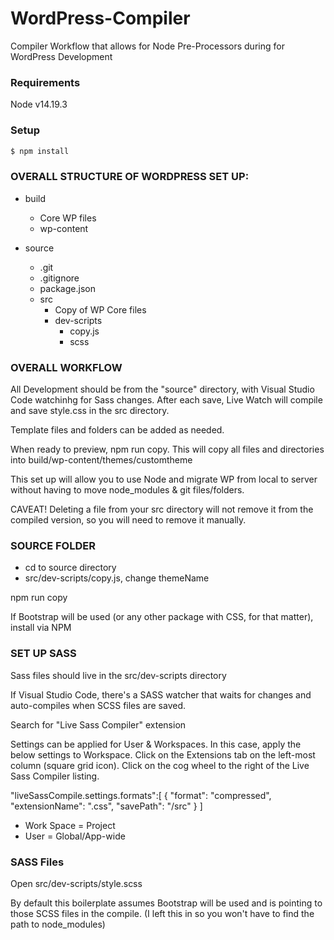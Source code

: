 # WordPress-Compiler
Compiler Workflow that allows for Node Pre-Processors during for WordPress Development



### Requirements

Node v14.19.3

### Setup

```sh
$ npm install
```

### OVERALL STRUCTURE OF WORDPRESS SET UP:

- build

  - Core WP files
  - wp-content

- source
  - .git
  - .gitignore
  - package.json
  - src
    - Copy of WP Core files
    - dev-scripts
      - copy.js
      - scss

### OVERALL WORKFLOW

All Development should be from the "source" directory, with Visual Studio Code watchinhg for Sass changes. After each save, Live Watch will compile and save style.css in the src directory.

Template files and folders can be added as needed.

When ready to preview, npm run copy. This will copy all files and directories into build/wp-content/themes/customtheme

This set up will allow you to use Node and migrate WP from local to server without having to move node_modules & git files/folders.

CAVEAT! Deleting a file from your src directory will not remove it from the compiled version, so you will need to remove it manually.

### SOURCE FOLDER

- cd to source directory
- src/dev-scripts/copy.js, change themeName

npm run copy

If Bootstrap will be used (or any other package with CSS, for that matter), install via NPM

### SET UP SASS

Sass files should live in the src/dev-scripts directory

If Visual Studio Code, there's a SASS watcher that waits for changes and auto-compiles when SCSS files are saved.

Search for "Live Sass Compiler" extension

Settings can be applied for User & Workspaces. In this case, apply the below settings to Workspace. Click on the Extensions tab on the left-most column (square grid icon). Click on the cog wheel to the right of the Live Sass Compiler listing.

"liveSassCompile.settings.formats":[
{
"format": "compressed",
"extensionName": ".css",
"savePath": "/src"
}
]

- Work Space = Project
- User = Global/App-wide

### SASS Files

Open src/dev-scripts/style.scss

By default this boilerplate assumes Bootstrap will be used and is pointing to those SCSS files in the compile. (I left this in so you won't have to find the path to node_modules)
